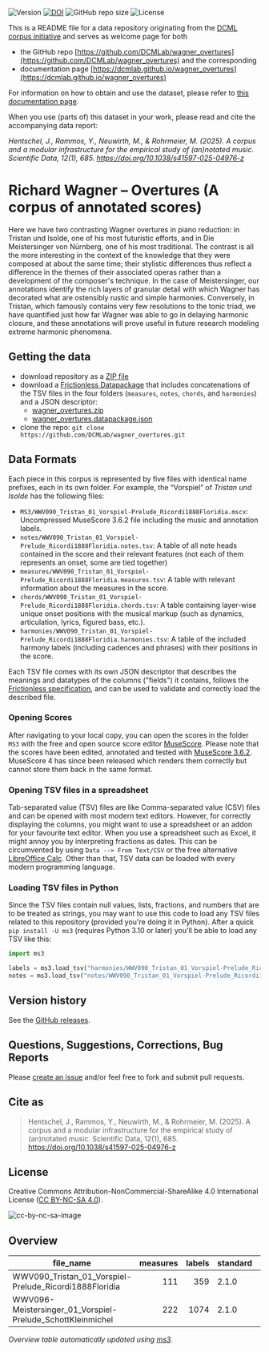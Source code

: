 ![Version](https://img.shields.io/github/v/release/DCMLab/wagner_overtures?display_name=tag)
[![DOI](https://zenodo.org/badge/388192508.svg)](https://doi.org/10.5281/zenodo.14997120)
![GitHub repo size](https://img.shields.io/github/repo-size/DCMLab/wagner_overtures)
![License](https://img.shields.io/badge/license-CC%20BY--NC--SA%204.0-9cf)


This is a README file for a data repository originating from the [DCML corpus initiative](https://github.com/DCMLab/dcml_corpora)
and serves as welcome page for both 

* the GitHub repo [https://github.com/DCMLab/wagner_overtures](https://github.com/DCMLab/wagner_overtures) and the corresponding
* documentation page [https://dcmlab.github.io/wagner_overtures](https://dcmlab.github.io/wagner_overtures)

For information on how to obtain and use the dataset, please refer to [this documentation page](https://dcmlab.github.io/wagner_overtures/introduction).

When you use (parts of) this dataset in your work, please read and cite the accompanying data report:

_Hentschel, J., Rammos, Y., Neuwirth, M., & Rohrmeier, M. (2025). A corpus and a modular infrastructure for the 
empirical study of (an)notated music. Scientific Data, 12(1), 685. https://doi.org/10.1038/s41597-025-04976-z_

# Richard Wagner – Overtures (A corpus of annotated scores)

Here we have two contrasting Wagner overtures in piano reduction: in Tristan und Isolde, one of his most futuristic
efforts, and in Die Meistersinger von Nürnberg, one of his most traditional. The contrast is all the more interesting in
the context of the knowledge that they were composed at about the same time; their stylistic differences thus reflect a
difference in the themes of their associated operas rather than a development of the composer's technique. In the case
of Meistersinger, our annotations identify the rich layers of granular detail with which Wagner has decorated what are
ostensibly rustic and simple harmonies. Conversely, in Tristan, which famously contains very few resolutions to the
tonic triad, we have quantified just how far Wagner was able to go in delaying harmonic closure, and these annotations
will prove useful in future research modeling extreme harmonic phenomena.

## Getting the data

* download repository as a [ZIP file](https://github.com/DCMLab/wagner_overtures/archive/main.zip)
* download a [Frictionless Datapackage](https://specs.frictionlessdata.io/data-package/) that includes concatenations
  of the TSV files in the four folders (`measures`, `notes`, `chords`, and `harmonies`) and a JSON descriptor:
  * [wagner_overtures.zip](https://github.com/DCMLab/wagner_overtures/releases/latest/download/wagner_overtures.zip)
  * [wagner_overtures.datapackage.json](https://github.com/DCMLab/wagner_overtures/releases/latest/download/wagner_overtures.datapackage.json)
* clone the repo: `git clone https://github.com/DCMLab/wagner_overtures.git` 


## Data Formats

Each piece in this corpus is represented by five files with identical name prefixes, each in its own folder. 
For example, the “Vorspiel” of *Tristan und Isolde* has the following files:

* `MS3/WWV090_Tristan_01_Vorspiel-Prelude_Ricordi1888Floridia.mscx`: Uncompressed MuseScore 3.6.2 file including the music and annotation labels.
* `notes/WWV090_Tristan_01_Vorspiel-Prelude_Ricordi1888Floridia.notes.tsv`: A table of all note heads contained in the score and their relevant features (not each of them represents an onset, some are tied together)
* `measures/WWV090_Tristan_01_Vorspiel-Prelude_Ricordi1888Floridia.measures.tsv`: A table with relevant information about the measures in the score.
* `chords/WWV090_Tristan_01_Vorspiel-Prelude_Ricordi1888Floridia.chords.tsv`: A table containing layer-wise unique onset positions with the musical markup (such as dynamics, articulation, lyrics, figured bass, etc.).
* `harmonies/WWV090_Tristan_01_Vorspiel-Prelude_Ricordi1888Floridia.harmonies.tsv`: A table of the included harmony labels (including cadences and phrases) with their positions in the score.

Each TSV file comes with its own JSON descriptor that describes the meanings and datatypes of the columns ("fields") it contains,
follows the [Frictionless specification](https://specs.frictionlessdata.io/tabular-data-resource/),
and can be used to validate and correctly load the described file. 

### Opening Scores

After navigating to your local copy, you can open the scores in the folder `MS3` with the free and open source score
editor [MuseScore](https://musescore.org). Please note that the scores have been edited, annotated and tested with
[MuseScore 3.6.2](https://github.com/musescore/MuseScore/releases/tag/v3.6.2). 
MuseScore 4 has since been released which renders them correctly but cannot store them back in the same format.

### Opening TSV files in a spreadsheet

Tab-separated value (TSV) files are like Comma-separated value (CSV) files and can be opened with most modern text
editors. However, for correctly displaying the columns, you might want to use a spreadsheet or an addon for your
favourite text editor. When you use a spreadsheet such as Excel, it might annoy you by interpreting fractions as
dates. This can be circumvented by using `Data --> From Text/CSV` or the free alternative
[LibreOffice Calc](https://www.libreoffice.org/download/download/). Other than that, TSV data can be loaded with
every modern programming language.

### Loading TSV files in Python

Since the TSV files contain null values, lists, fractions, and numbers that are to be treated as strings, you may want
to use this code to load any TSV files related to this repository (provided you're doing it in Python). After a quick
`pip install -U ms3` (requires Python 3.10 or later) you'll be able to load any TSV like this:

```python
import ms3

labels = ms3.load_tsv("harmonies/WWV090_Tristan_01_Vorspiel-Prelude_Ricordi1888Floridia.harmonies.tsv")
notes = ms3.load_tsv("notes/WWV090_Tristan_01_Vorspiel-Prelude_Ricordi1888Floridia.notes.tsv")
```


## Version history

See the [GitHub releases](https://github.com/DCMLab/wagner_overtures/releases).

## Questions, Suggestions, Corrections, Bug Reports

Please [create an issue](https://github.com/DCMLab/wagner_overtures/issues) and/or feel free to fork and submit pull requests.

## Cite as

> Hentschel, J., Rammos, Y., Neuwirth, M., & Rohrmeier, M. (2025). A corpus and a modular infrastructure for the empirical study of (an)notated music. Scientific Data, 12(1), 685. https://doi.org/10.1038/s41597-025-04976-z

## License

Creative Commons Attribution-NonCommercial-ShareAlike 4.0 International License ([CC BY-NC-SA 4.0](https://creativecommons.org/licenses/by-nc-sa/4.0/)).

![cc-by-nc-sa-image](https://licensebuttons.net/l/by-nc-sa/4.0/88x31.png)

## Overview
|                        file_name                         |measures|labels|standard| annotators |
|----------------------------------------------------------|-------:|-----:|--------|------------|
|WWV090_Tristan_01_Vorspiel-Prelude_Ricordi1888Floridia    |     111|   359|2.1.0   |Adrian Nagel|
|WWV096-Meistersinger_01_Vorspiel-Prelude_SchottKleinmichel|     222|  1074|2.1.0   |Adrian Nagel|


*Overview table automatically updated using [ms3](https://ms3.readthedocs.io/).*